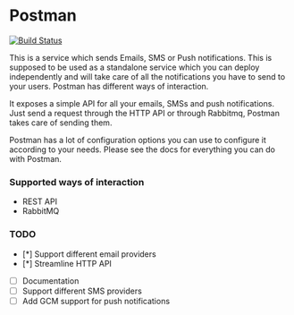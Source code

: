 # Postman

[![Build Status](https://travis-ci.org/iamd3vil/postman.svg?branch=master)](https://travis-ci.org/iamd3vil/postman)

This is a service which sends Emails, SMS or Push notifications. This is supposed to be used as a standalone service which you can deploy independently and will take care of all the notifications you have to send to your users. Postman has different ways of interaction.

It exposes a simple API for all your emails, SMSs and push notifications. Just send a request through the HTTP API or through Rabbitmq, Postman takes care of sending them.

Postman has a lot of configuration options you can use to configure it according to your needs. Please see the docs for everything you can do with Postman.

### Supported ways of interaction

- REST API
- RabbitMQ

### TODO

- [*] Support different email providers
- [*] Streamline HTTP API
- [ ] Documentation
- [ ] Support different SMS providers
- [ ] Add GCM support for push notifications
